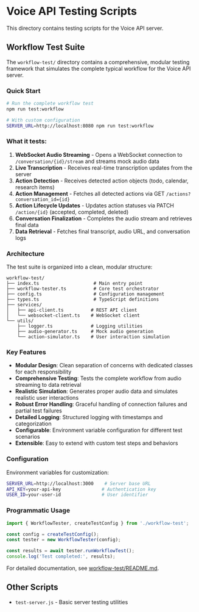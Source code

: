 # Voice API Testing Scripts

This directory contains testing scripts for the Voice API server.

## Workflow Test Suite

The `workflow-test/` directory contains a comprehensive, modular testing framework that simulates the complete typical workflow for the Voice API server.

### Quick Start

```bash
# Run the complete workflow test
npm run test:workflow

# With custom configuration
SERVER_URL=http://localhost:8080 npm run test:workflow
```

### What it tests:

1. **WebSocket Audio Streaming** - Opens a WebSocket connection to `/conversation/{id}/stream` and streams mock audio data
2. **Live Transcription** - Receives real-time transcription updates from the server
3. **Action Detection** - Receives detected action objects (todo, calendar, research items)
4. **Action Management** - Fetches all detected actions via GET `/actions?conversation_id={id}`
5. **Action Lifecycle Updates** - Updates action statuses via PATCH `/action/{id}` (accepted, completed, deleted)
6. **Conversation Finalization** - Completes the audio stream and retrieves final data
7. **Data Retrieval** - Fetches final transcript, audio URL, and conversation logs

### Architecture

The test suite is organized into a clean, modular structure:

```
workflow-test/
├── index.ts                    # Main entry point
├── workflow-tester.ts          # Core test orchestrator
├── config.ts                   # Configuration management
├── types.ts                    # TypeScript definitions
├── services/
│   ├── api-client.ts          # REST API client
│   └── websocket-client.ts    # WebSocket client
└── utils/
    ├── logger.ts              # Logging utilities
    ├── audio-generator.ts     # Mock audio generation
    └── action-simulator.ts    # User interaction simulation
```

### Key Features

- **Modular Design**: Clean separation of concerns with dedicated classes for each responsibility
- **Comprehensive Testing**: Tests the complete workflow from audio streaming to data retrieval
- **Realistic Simulation**: Generates proper audio data and simulates realistic user interactions
- **Robust Error Handling**: Graceful handling of connection failures and partial test failures
- **Detailed Logging**: Structured logging with timestamps and categorization
- **Configurable**: Environment variable configuration for different test scenarios
- **Extensible**: Easy to extend with custom test steps and behaviors

### Configuration

Environment variables for customization:

```bash
SERVER_URL=http://localhost:3000    # Server base URL
API_KEY=your-api-key               # Authentication key
USER_ID=your-user-id               # User identifier
```

### Programmatic Usage

```typescript
import { WorkflowTester, createTestConfig } from './workflow-test';

const config = createTestConfig();
const tester = new WorkflowTester(config);

const results = await tester.runWorkflowTest();
console.log('Test completed:', results);
```

For detailed documentation, see [workflow-test/README.md](workflow-test/README.md).

## Other Scripts

- `test-server.js` - Basic server testing utilities
